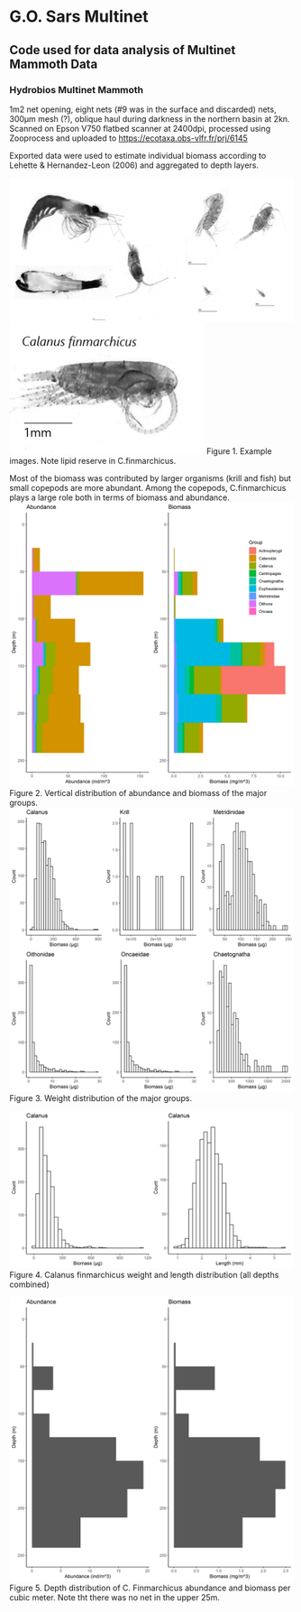 # G.O. Sars Multinet
## Code used for data analysis of Multinet Mammoth Data
### Hydrobios Multinet Mammoth
1m2 net opening, eight nets (#9 was in the surface and discarded) nets, 300µm mesh (?), oblique haul during darkness in the northern basin  at 2kn. 
Scanned on Epson V750 flatbed scanner at 2400dpi, processed using Zooprocess and uploaded to 
https://ecotaxa.obs-vlfr.fr/prj/6145

Exported data were used to estimate individual biomass according to Lehette & Hernandez-Leon (2006) and aggregated to depth layers.

![](./examples.png)
![](./C_finmarchicus.png)
Figure 1. Example images. Note lipid reserve in C.finmarchicus.

Most of the biomass was contributed by larger organisms (krill and fish) but small copepods are more abundant. Among the copepods, C.finmarchicus plays a large role both in terms of biomass and abundance.
![](./Abundance_Biomass.png)
Figure 2. Vertical distribution of abundance and biomass of the major groups.
![](./size_distribution.png)
Figure 3. Weight distribution of the major groups.

![](./Calanus_length_biomass_distribution.png)
Figure 4. Calanus finmarchicus weight and length distribution (all depths combined)

![](./Calanus_abundance_Biomass.png)
Figure 5. Depth distribution of C. Finmarchicus abundance and biomass per cubic meter. Note tht there was no net in the upper 25m.


